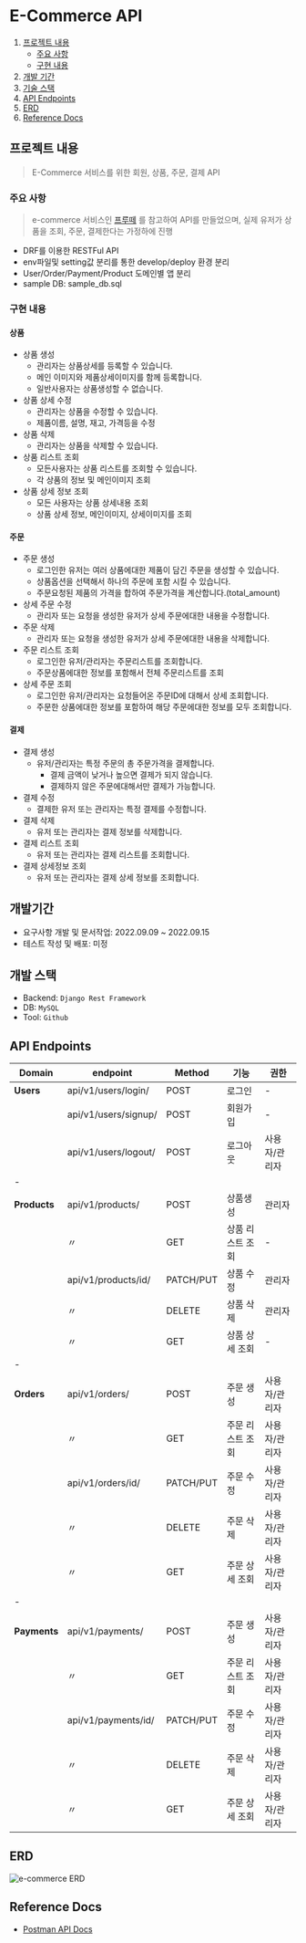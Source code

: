 # E-Commerce API
1. [프로젝트 내용](#프로젝트-내용)
   - [주요 사항](#주요-사항)
   - [구현 내용](#구현-내용)
2. [개발 기간](#개발-기간)
3. [기술 스택](#기술-스택)
4. [API Endpoints](#api-endpoints)
5. [ERD](#erd)
6. [Reference Docs](#reference-docs)


## 프로젝트 내용

> E-Commerce 서비스를 위한 회원, 상품, 주문, 결제 API


### 주요 사항
> e-commerce 서비스인 [프루떼](https://www.fruitte.co.kr/shop_payment/?order_code=o20220914df3c69541b2b0) 를 참고하여 
API를 만들었으며, 실제 유저가 상품을 조회, 주문, 결제한다는 가정하에 진행

- DRF를 이용한 RESTFul API
- env파일및 setting값 분리를 통한 develop/deploy 환경 분리
- User/Order/Payment/Product 도메인별 앱 분리
- sample DB: sample_db.sql

### 구현 내용
#### 상품  
- 상품 생성
	- 관리자는 상품상세를 등록할 수 있습니다.   
	- 메인 이미지와 제품상세이미지를 함께 등록합니다.  
	- 일반사용자는 상품생성할 수 없습니다.  
- 상품 상세 수정
	- 관리자는 상품을 수정할 수 있습니다.  
	- 제품이름, 설명, 재고, 가격등을 수정  
- 상품 삭제
	- 관리자는 상품을 삭제할 수 있습니다.  
- 상품 리스트 조회
	- 모든사용자는 상품 리스트를 조회할 수 있습니다.  
	- 각 상품의 정보 및 메인이미지 조회  
- 상품 상세 정보 조회
	- 모든 사용자는 상품 상세내용 조회  
	- 상품 상세 정보, 메인이미지, 상세이미지를 조회   
  
  
#### 주문  
- 주문 생성
	- 로그인한 유저는 여러 상품에대한 제품이 담긴 주문을 생성할 수 있습니다.  
	- 상품옵션을 선택해서 하나의 주문에 포함 시킬 수 있습니다.
	- 주문요청된 제품의 가격을 합하여 주문가격을 계산합니다.(total_amount)
- 상세 주문 수정
	- 관리자 또는 요청을 생성한 유저가 상세 주문에대한 내용을 수정합니다.
- 주문 삭제
	- 관리자 또는 요청을 생성한 유저가 상세 주문에대한 내용을 삭제합니다.
- 주문 리스트 조회
	- 로그인한 유저/관리자는 주문리스트를 조회합니다.
	- 주문상품에대한 정보를 포함해서 전체 주문리스트를 조회
- 상세 주문 조회
	- 로그인한 유저/관리자는 요청들어온 주문ID에 대해서 상세 조회합니다.
	- 주문한 상품에대한 정보를 포함하여 해당 주문에대한 정보를 모두 조회합니다.


#### 결제
- 결제 생성
	- 유저/관리자는 특정 주문의 총 주문가격을 결제합니다.
		- 결제 금액이 낮거나 높으면 결제가 되지 않습니다.
		- 결제하지 않은 주문에대해서만 결제가 가능합니다.
- 결제 수정
	- 결제한 유저 또는 관리자는 특정 결제를 수정합니다.
- 결제 삭제
	- 유저 또는 관리자는 결제 정보를 삭제합니다.
- 결제 리스트 조회
	- 유저 또는 관리자는 결제 리스트를 조회합니다.
- 결제 상세정보 조회
	- 유저 또는 관리자는 결제 상세 정보를 조회합니다.



## 개발기간
- 요구사항 개발 및 문서작업: 2022.09.09 ~ 2022.09.15
- 테스트 작성 및 배포: 미정

## 개발 스택
- Backend: `Django Rest Framework`
- DB: `MySQL`
- Tool: `Github`

## API Endpoints

| Domain | endpoint | Method | 기능 | 권한 |
| --- | --- | --- | --- | --- |
| **Users** | api/v1/users/login/ | POST | 로그인 | - |
|  | api/v1/users/signup/ | POST | 회원가입 | - |
|  | api/v1/users/logout/ | POST | 로그아웃 | 사용자/관리자 |
| - |  |  |  |  |
| **Products** | api/v1/products/ | POST | 상품생성 | 관리자 |
|  | 〃 | GET | 상품 리스트 조회 | - |
|  | api/v1/products/id/ | PATCH/PUT | 상품 수정 | 관리자 |
|  | 〃 | DELETE | 상품 삭제 | 관리자 |
|  | 〃 | GET | 상품 상세 조회 | - |
| - |  |  |  |  |
| **Orders** | api/v1/orders/ | POST | 주문 생성 | 사용자/관리자 |
|  | 〃 | GET | 주문 리스트 조회 | 사용자/관리자 |
|  | api/v1/orders/id/ | PATCH/PUT | 주문 수정 | 사용자/관리자 |
|  | 〃 | DELETE | 주문 삭제 | 사용자/관리자 |
|  | 〃 | GET | 주문 상세 조회 | 사용자/관리자 |
| - |  |  |  |  |
| **Payments** | api/v1/payments/ | POST | 주문 생성 | 사용자/관리자 |
|  | 〃 | GET | 주문 리스트 조회 | 사용자/관리자 |
|  | api/v1/payments/id/ | PATCH/PUT | 주문 수정 | 사용자/관리자 |
|  | 〃 | DELETE | 주문 삭제 | 사용자/관리자 |
|  | 〃 | GET | 주문 상세 조회 | 사용자/관리자 |


## ERD
![e-commerce ERD](https://user-images.githubusercontent.com/58774316/190128802-5026f92b-725a-40a1-a3bb-b9055a9fca6f.png)


## Reference Docs
- [Postman API Docs](https://documenter.getpostman.com/view/11682851/2s7YYu7ivV)
